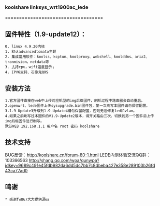 ### koolshare linksys_wrt1900ac_lede
===================================

## 固件特性（1.9-update12）：
    0. linux 4.9.20内核
    1. 默认advancedtomato主题
    2. 集成常用软件：koolss、kcptun、koolproxy、webshell、koolddns、aria2、tranmision，netdata等
    3. 支持cpu，wifi温度显示；
    4. IPV6支持、石像鬼QOS

## 安装方法
    1.官方固件直接在web中上传对应机型的img后缀固件，刷机过程中路由器会自动重启。
    2.openwrt、lede固件上传sysupgrade.bin固件包，第一次刷写本固件请勿保留配置。
    3.1.9-Update3升级到1.9-Update4请勿保留配置，否则无法修复led和vlan。
    4.如果之前刷写过本固件的V1.9-Update2版本，请开关路由三次，切换到另一个固件后上传img后缀固件进行刷写。
    默认WEB 192.168.1.1 用户名 root 密码 koolshare
## 技术支持

BUG反馈：<http://koolshare.cn/forum-80-1.html>     LEDE内测体验交流QQ群：103366563 <http://shang.qq.com/wpa/qunwpa?idkey=9689c491e45fdb982da6dd5dc7bb7c8dbeba427e358e289103b26fd43ca77ad0>

## 鸣谢
	* 感谢fw867大大提供源码